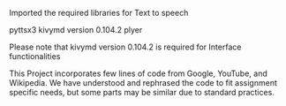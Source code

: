 Imported the required libraries for Text to speech

pyttsx3
kivymd version 0.104.2
plyer

Please note that kivymd version 0.104.2 is required for Interface functionalities

This Project incorporates few lines of code from Google, YouTube, and Wikipedia. 
We have understood and rephrased the code to fit assignment specific needs, but some parts may be similar due to standard practices.
